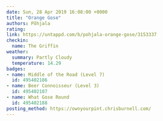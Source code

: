 ```yaml
---
date: Sun, 28 Apr 2019 16:08:00 +0000
title: "Orange Gose"
authors: Põhjala
rating:
link: https://untappd.com/b/pohjala-orange-gose/3153337
checkin:
  name: The Griffin
weather:
  summary: Partly Cloudy
  temperature: 14.29
badges:
- name: Middle of the Road (Level 7)
  id: 495402186
- name: Beer Connoisseur (Level 3)
  id: 495402187
- name: What Gose Round
  id: 495402188
posting_method: https://ownyourpint.chrisburnell.com/
---
```

